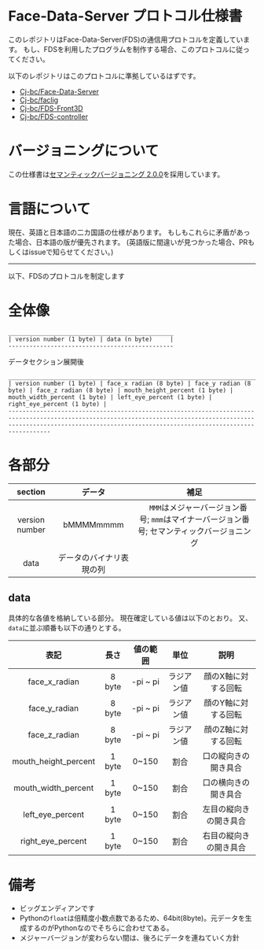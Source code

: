 # Face-Data-Server プロトコル仕様書

このレポジトリはFace-Data-Server(FDS)の通信用プロトコルを定義しています。
もし、FDSを利用したプログラムを制作する場合、このプロトコルに従ってください。

以下のレポジトリはこのプロトコルに準拠しているはずです。

  - [Cj-bc/Face-Data-Server](https://github.com/Cj-bc/Face-data-server)
  - [Cj-bc/faclig](https://github.com/Cj-bc/faclig)
  - [Cj-bc/FDS-Front3D](https://github.com/Cj-bc/FDS-Front3D)
  - [Cj-bc/FDS-controller](https://github.com/Cj-bc/FDS-controller)


# バージョニングについて

この仕様書は[セマンティックバージョニング 2.0.0](https://semver.org/spec/v2.0.0.html)を採用しています。


# 言語について

現在、英語と日本語の二カ国語の仕様があります。
もしもこれらに矛盾があった場合、日本語の版が優先されます。
(英語版に間違いが見つかった場合、PRもしくはissueで知らせてください。)

---

以下、FDSのプロトコルを制定します

# 全体像

```
_______________________________________________
| version number (1 byte) | data (n byte)     |
-----------------------------------------------
```

データセクション展開後
```
______________________________________________________________________________________________________________________________________________________________________________________________________________________________
| version number (1 byte) | face_x radian (8 byte) | face_y radian (8 byte) | face_z radian (8 byte) | mouth_height_percent (1 byte) | mouth_width_percent (1 byte) | left_eye_percent (1 byte) | right_eye_percent (1 byte) |
------------------------------------------------------------------------------------------------------------------------------------------------------------------------------------------------------------------------------
```

# 各部分

| section | データ | 補足 |
| :-: |:-:|:-:|
| version number | bMMMMmmmm |　`MMM`はメジャーバージョン番号; `mmm`はマイナーバージョン番号; セマンティックバージョニング |
| data | データのバイナリ表現の列 |  |

## data

具体的な各値を格納している部分。
現在確定している値は以下のとおり。
又、`data`に並ぶ順番も以下の通りとする。

| 表記                 | 長さ   | 値の範囲 | 単位       |説明                    |
| :-:                  |:-:     |  :-:     | :-:        |:-:                     |
| face_x_radian        | 8 byte | -pi ~ pi | ラジアン値 | 顔のX軸に対する回転    |
| face_y_radian        | 8 byte | -pi ~ pi | ラジアン値 | 顔のY軸に対する回転    |
| face_z_radian        | 8 byte | -pi ~ pi | ラジアン値 | 顔のZ軸に対する回転    |
| mouth_height_percent | 1 byte | 0~150    | 割合       | 口の縦向きの開き具合   |
| mouth_width_percent  | 1 byte | 0~150    | 割合       | 口の横向きの開き具合   |
| left_eye_percent     | 1 byte | 0~150    | 割合       | 左目の縦向きの開き具合 |
| right_eye_percent    | 1 byte | 0~150    | 割合       | 右目の縦向きの開き具合 |


# 備考

- ビッグエンディアンです
- Pythonの`float`は倍精度小数点数であるため、64bit(8byte)。元データを生成するのがPythonなのでそちらに合わせてある。
- メジャーバージョンが変わらない間は、後ろにデータを連ねていく方針

